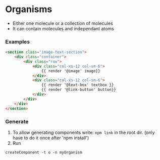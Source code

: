 # Organisms
* Either one molecule or a collection of molecules
* It can contain molecules and independant atoms

### Examples
```html
<section class="image-text-section">
    <div class="container">
        <div class="row">
            <div class="col-xs-12 col-sm-6">
                {{ render '@image' image}}
            </div>
            <div class="col-xs-12 col-sm-6">
                {{ render '@text-box' textbox }}
                {{ render '@link-button' button}}
            </div>
        </div>
    </div>
</section>
```

### Generate
1. To allow generating components write: `npm link` in the root dir. (only have to do it once after 'npm install')
2. Run 
```
createComponent -t o -n myOrganism
```